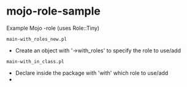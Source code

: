 # mojo-role-sample

Example Mojo -role (uses Role::Tiny)

`main-with_roles_new.pl`

- Create an object with '->with_roles' to specify the role to use/add

`main-with_in_class.pl`

- Declare inside the package with 'with' which role to use/add
- 